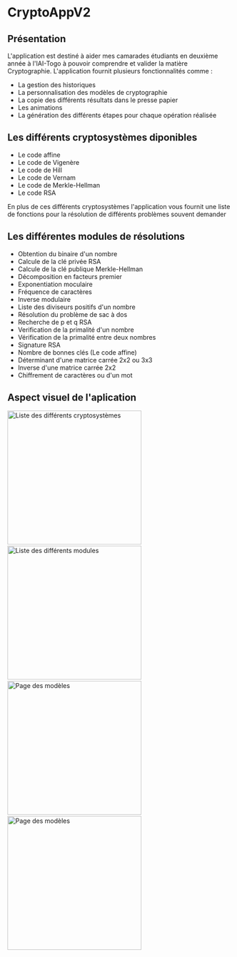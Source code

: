 # CryptoAppV2
## Présentation
L'application est destiné à aider mes camarades étudiants en deuxième année à l'IAI-Togo à pouvoir comprendre et valider la matière Cryptographie.
L'application fournit plusieurs fonctionnalités comme :
- La gestion des historiques
- La personnalisation des modèles de cryptographie
- La copie des différents résultats dans le presse papier
- Les animations
- La génération des différents étapes pour chaque opération réalisée

## Les différents cryptosystèmes diponibles
- Le code affine
- Le code de Vigenère
- Le code de Hill
- Le code de Vernam
- Le code de Merkle-Hellman
- Le code RSA

En plus de ces différents cryptosystèmes l'application vous fournit une liste de fonctions pour la résolution de différents problèmes souvent demander

## Les différentes modules de résolutions
- Obtention du binaire d'un nombre
- Calcule de la clé privée RSA
- Calcule de la clé publique Merkle-Hellman
- Décomposition en facteurs premier
- Exponentiation moculaire
- Fréquence de caractères
- Inverse modulaire
- Liste des diviseurs positifs d'un nombre
- Résolution du problème de sac à dos
- Recherche de p et q RSA
- Verification de la primalité d'un nombre
- Vérification de la primalité entre deux nombres
- Signature RSA
- Nombre de bonnes clés (Le code affine)
- Déterminant d'une matrice carrée 2x2 ou 3x3
- Inverse d'une matrice carrée 2x2
- Chiffrement de caractères ou d'un mot


## Aspect visuel de l'aplication
<div class="row">
   <div class="col-lg-12">
              <img src="https://user-images.githubusercontent.com/99556348/192757222-8c64e494-934a-45be-9cfd-8459b1872420.jpg" width="300" heigth="200"title="djdkjkdj" alt="Liste des différents cryptosystèmes"/> &nbsp;&nbsp;&nbsp;&nbsp;&nbsp;&nbsp;&nbsp;
         <img src="https://drive.google.com/uc?export=download&id=1VdNUiemscy4bSoeOnkKmniiIJr-1RspL" width="300" heigth="200" title="djdkjkdj" alt="Liste des différents modules"/> &nbsp;&nbsp;&nbsp;&nbsp;&nbsp;&nbsp;&nbsp;
       <img src="https://drive.google.com/uc?export=download&id=1V_a6g_urTy9s09_c-5SyOFsKNuBxjOVT" width="300" heigth="200" title="djdkjkdj" alt="Page des modèles"/>  &nbsp;&nbsp;&nbsp;&nbsp;&nbsp;&nbsp;&nbsp;
        <img src="https://drive.google.com/uc?export=download&id=1V_a6g_urTy9s09_c-5SyOFsKNuBxjOVT" width="300" heigth="200" class="card-img-top" title="djdkjkdj" alt="Page des modèles" />
  </div>
<div/>
&nbsp;&nbsp;&nbsp;&nbsp;&nbsp;&nbsp;
